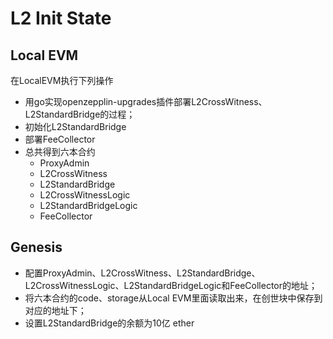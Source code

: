 # L2 Init State

## Local EVM

在LocalEVM执行下列操作

- 用go实现openzepplin-upgrades插件部署L2CrossWitness、L2StandardBridge的过程；
- 初始化L2StandardBridge
- 部署FeeCollector
- 总共得到六本合约
    - ProxyAdmin
    - L2CrossWitness
    - L2StandardBridge
    - L2CrossWitnessLogic
    - L2StandardBridgeLogic
    - FeeCollector

## Genesis

- 配置ProxyAdmin、L2CrossWitness、L2StandardBridge、L2CrossWitnessLogic、L2StandardBridgeLogic和FeeCollector的地址；
- 将六本合约的code、storage从Local EVM里面读取出来，在创世块中保存到对应的地址下；
- 设置L2StandardBridge的余额为10亿 ether
